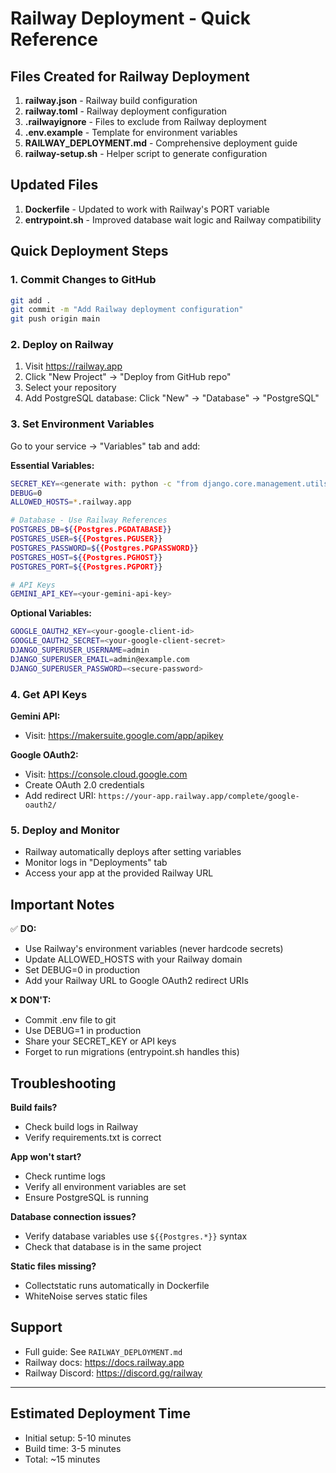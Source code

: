 # Railway Deployment - Quick Reference

## Files Created for Railway Deployment

1. **railway.json** - Railway build configuration
2. **railway.toml** - Railway deployment configuration
3. **.railwayignore** - Files to exclude from Railway deployment
4. **.env.example** - Template for environment variables
5. **RAILWAY_DEPLOYMENT.md** - Comprehensive deployment guide
6. **railway-setup.sh** - Helper script to generate configuration

## Updated Files

1. **Dockerfile** - Updated to work with Railway's PORT variable
2. **entrypoint.sh** - Improved database wait logic and Railway compatibility

## Quick Deployment Steps

### 1. Commit Changes to GitHub
```bash
git add .
git commit -m "Add Railway deployment configuration"
git push origin main
```

### 2. Deploy on Railway
1. Visit https://railway.app
2. Click "New Project" → "Deploy from GitHub repo"
3. Select your repository
4. Add PostgreSQL database: Click "New" → "Database" → "PostgreSQL"

### 3. Set Environment Variables

Go to your service → "Variables" tab and add:

**Essential Variables:**
```bash
SECRET_KEY=<generate with: python -c "from django.core.management.utils import get_random_secret_key; print(get_random_secret_key())">
DEBUG=0
ALLOWED_HOSTS=*.railway.app

# Database - Use Railway References
POSTGRES_DB=${{Postgres.PGDATABASE}}
POSTGRES_USER=${{Postgres.PGUSER}}
POSTGRES_PASSWORD=${{Postgres.PGPASSWORD}}
POSTGRES_HOST=${{Postgres.PGHOST}}
POSTGRES_PORT=${{Postgres.PGPORT}}

# API Keys
GEMINI_API_KEY=<your-gemini-api-key>
```

**Optional Variables:**
```bash
GOOGLE_OAUTH2_KEY=<your-google-client-id>
GOOGLE_OAUTH2_SECRET=<your-google-client-secret>
DJANGO_SUPERUSER_USERNAME=admin
DJANGO_SUPERUSER_EMAIL=admin@example.com
DJANGO_SUPERUSER_PASSWORD=<secure-password>
```

### 4. Get API Keys

**Gemini API:**
- Visit: https://makersuite.google.com/app/apikey

**Google OAuth2:**
- Visit: https://console.cloud.google.com
- Create OAuth 2.0 credentials
- Add redirect URI: `https://your-app.railway.app/complete/google-oauth2/`

### 5. Deploy and Monitor
- Railway automatically deploys after setting variables
- Monitor logs in "Deployments" tab
- Access your app at the provided Railway URL

## Important Notes

✅ **DO:**
- Use Railway's environment variables (never hardcode secrets)
- Update ALLOWED_HOSTS with your Railway domain
- Set DEBUG=0 in production
- Add your Railway URL to Google OAuth2 redirect URIs

❌ **DON'T:**
- Commit .env file to git
- Use DEBUG=1 in production
- Share your SECRET_KEY or API keys
- Forget to run migrations (entrypoint.sh handles this)

## Troubleshooting

**Build fails?**
- Check build logs in Railway
- Verify requirements.txt is correct

**App won't start?**
- Check runtime logs
- Verify all environment variables are set
- Ensure PostgreSQL is running

**Database connection issues?**
- Verify database variables use `${{Postgres.*}}` syntax
- Check that database is in the same project

**Static files missing?**
- Collectstatic runs automatically in Dockerfile
- WhiteNoise serves static files

## Support

- Full guide: See `RAILWAY_DEPLOYMENT.md`
- Railway docs: https://docs.railway.app
- Railway Discord: https://discord.gg/railway

---

## Estimated Deployment Time
- Initial setup: 5-10 minutes
- Build time: 3-5 minutes
- Total: ~15 minutes
